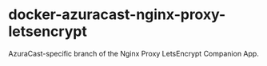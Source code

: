 # docker-azuracast-nginx-proxy-letsencrypt
AzuraCast-specific branch of the Nginx Proxy LetsEncrypt Companion App.
